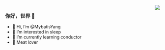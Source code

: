 <img align="right" src="https://github-readme-stats.vercel.app/api?username=MybatisYang&show_icons=true&icon_color=CE1D2D&text_color=718096&bg_color=ffffff&hide_title=true" />

### 你好，世界 👋

- 👋 Hi, I’m @MybatisYang
- 👀 I’m interested in sleep
- 🌱 I’m currently learning conductor
- :meat_on_bone: Meat lover
